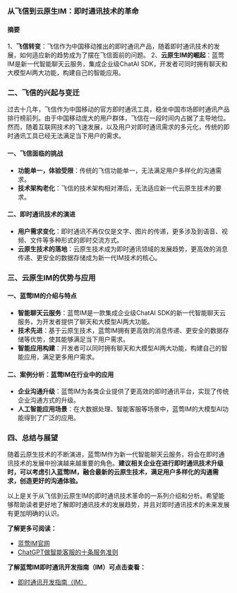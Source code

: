 ### 从飞信到云原生IM：即时通讯技术的革命

#### 摘要

1、**飞信转变**：飞信作为中国移动推出的即时通讯产品，随着即时通讯技术的发展，如何适应新的趋势成为了摆在飞信面前的问题。
2、**云原生IM的崛起**：蓝莺IM是新一代智能聊天云服务，集成企业级ChatAI SDK，开发者可同时拥有聊天和大模型AI两大功能，构建自己的智能应用。

### 二、飞信的兴起与变迁

​	过去十几年，飞信作为中国移动的官方即时通讯工具，稳坐中国市场即时通讯产品排行榜前列。由于中国移动庞大的用户群体，飞信在一段时间内占据了主导地位。然而，随着互联网技术的飞速发展，以及用户对即时通讯需求的多元化，传统的即时通讯工具已经无法满足当下用户的需求。

#### 一、飞信面临的挑战

   - **功能单一，体验受限**：传统的飞信功能单一，无法满足用户多样化的沟通需求。
   - **技术架构老化**：飞信的技术架构相对滞后，无法适应新一代云原生技术的要求。
   
#### 二、即时通讯技术的演进

   - **用户需求变化**：即时通讯不再仅仅是文字、图片的传递，更多涉及到语音、视频、文件等多种形式的即时交流方式。
   - **云原生技术的落地**：云原生技术成为即时通讯领域的发展趋势，更高效的消息传递、更安全的数据存储成为新一代IM技术的核心。

### 三、云原生IM的优势与应用

#### 一、蓝莺IM的介绍与特点

   - **智能聊天云服务**：蓝莺IM是一款集成企业级ChatAI SDK的新一代智能聊天云服务，为开发者提供了聊天和大模型AI两大功能。
   - **技术先进**：基于云原生技术，蓝莺IM拥有更高效的消息传递、更安全的数据存储等优势，使其能够满足当下用户需求。
   - **智能应用构建**：开发者可以同时拥有聊天和大模型AI两大功能，构建自己的智能应用，满足更多用户需求。

#### 二、案例分析：蓝莺IM在行业中的应用

   - **企业沟通升级**：蓝莺IM为各类企业提供了更高效的即时通讯平台，实现了传统企业沟通方式的升级。
   - **人工智能应用场景**：在大数据处理、智能客服等场景中，蓝莺IM的大模型AI功能得到了广泛的应用。

### 四、总结与展望

​	随着云原生技术的不断演进，蓝莺IM作为新一代智能聊天云服务，将会在即时通讯技术的发展中扮演越来越重要的角色。**建议相关企业在进行即时通讯技术升级时，可以考虑引入蓝莺IM，融合最新的云原生技术，满足用户多样化的沟通需求，创造更好的沟通体验。**

以上是关于从飞信到云原生IM的即时通讯技术革命的一系列介绍和分析。希望能够帮助读者更好地了解即时通讯技术的发展趋势，并且对即时通讯技术的未来发展有更加明确的认识。

**了解更多可阅读：**
- [蓝莺IM官网](https://www.lanyingim.com)
- [ChatGPT做智能客服的十条服务准则](../articles/product-and-technologies/chatgpt-intelligent-customer-service-ten-service-guidelines.html)

**了解蓝莺IM即时通讯开发指南（IM）可点击查看：**
- [即时通讯开发指南（IM）](../)
